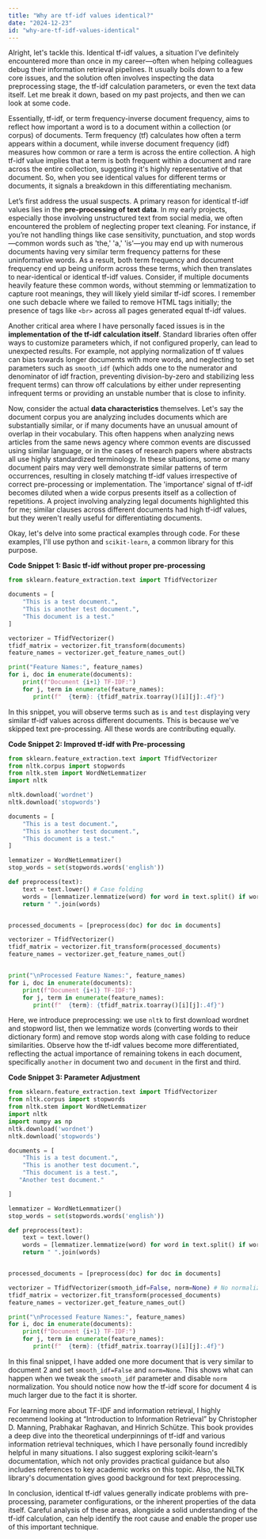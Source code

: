```yaml
---
title: "Why are tf-idf values identical?"
date: "2024-12-23"
id: "why-are-tf-idf-values-identical"
---
```


Alright, let's tackle this. Identical tf-idf values, a situation I’ve definitely encountered more than once in my career—often when helping colleagues debug their information retrieval pipelines. It usually boils down to a few core issues, and the solution often involves inspecting the data preprocessing stage, the tf-idf calculation parameters, or even the text data itself. Let me break it down, based on my past projects, and then we can look at some code.

Essentially, tf-idf, or term frequency-inverse document frequency, aims to reflect how important a word is to a document within a collection (or corpus) of documents. Term frequency (tf) calculates how often a term appears within a document, while inverse document frequency (idf) measures how common or rare a term is across the entire collection. A high tf-idf value implies that a term is both frequent within a document and rare across the entire collection, suggesting it's highly representative of that document. So, when you see identical values for different terms or documents, it signals a breakdown in this differentiating mechanism.

Let’s first address the usual suspects. A primary reason for identical tf-idf values lies in the **pre-processing of text data**. In my early projects, especially those involving unstructured text from social media, we often encountered the problem of neglecting proper text cleaning. For instance, if you’re not handling things like case sensitivity, punctuation, and stop words—common words such as 'the,' 'a,' 'is'—you may end up with numerous documents having very similar term frequency patterns for these uninformative words. As a result, both term frequency and document frequency end up being uniform across these terms, which then translates to near-identical or identical tf-idf values. Consider, if multiple documents heavily feature these common words, without stemming or lemmatization to capture root meanings, they will likely yield similar tf-idf scores. I remember one such debacle where we failed to remove HTML tags initially; the presence of tags like `<br>` across all pages generated equal tf-idf values.

Another critical area where I have personally faced issues is in the **implementation of the tf-idf calculation itself**. Standard libraries often offer ways to customize parameters which, if not configured properly, can lead to unexpected results. For example, not applying normalization of tf values can bias towards longer documents with more words, and neglecting to set parameters such as `smooth_idf` (which adds one to the numerator and denominator of idf fraction, preventing division-by-zero and stabilizing less frequent terms) can throw off calculations by either under representing infrequent terms or providing an unstable number that is close to infinity.

Now, consider the actual **data characteristics** themselves. Let's say the document corpus you are analyzing includes documents which are substantially similar, or if many documents have an unusual amount of overlap in their vocabulary. This often happens when analyzing news articles from the same news agency where common events are discussed using similar language, or in the cases of research papers where abstracts all use highly standardized terminology. In these situations, some or many document pairs may very well demonstrate similar patterns of term occurrences, resulting in closely matching tf-idf values irrespective of correct pre-processing or implementation. The 'importance' signal of tf-idf becomes diluted when a wide corpus presents itself as a collection of repetitions. A project involving analyzing legal documents highlighted this for me; similar clauses across different documents had high tf-idf values, but they weren't really useful for differentiating documents.

Okay, let's delve into some practical examples through code. For these examples, I'll use python and `scikit-learn`, a common library for this purpose.

**Code Snippet 1: Basic tf-idf without proper pre-processing**

```python
from sklearn.feature_extraction.text import TfidfVectorizer

documents = [
    "This is a test document.",
    "This is another test document.",
    "This document is a test."
]

vectorizer = TfidfVectorizer()
tfidf_matrix = vectorizer.fit_transform(documents)
feature_names = vectorizer.get_feature_names_out()

print("Feature Names:", feature_names)
for i, doc in enumerate(documents):
    print(f"Document {i+1} TF-IDF:")
    for j, term in enumerate(feature_names):
       print(f"  {term}: {tfidf_matrix.toarray()[i][j]:.4f}")

```

In this snippet, you will observe terms such as `is` and `test` displaying very similar tf-idf values across different documents. This is because we've skipped text pre-processing. All these words are contributing equally.

**Code Snippet 2: Improved tf-idf with Pre-processing**

```python
from sklearn.feature_extraction.text import TfidfVectorizer
from nltk.corpus import stopwords
from nltk.stem import WordNetLemmatizer
import nltk

nltk.download('wordnet')
nltk.download('stopwords')

documents = [
    "This is a test document.",
    "This is another test document.",
    "This document is a test."
]

lemmatizer = WordNetLemmatizer()
stop_words = set(stopwords.words('english'))

def preprocess(text):
    text = text.lower() # Case folding
    words = [lemmatizer.lemmatize(word) for word in text.split() if word.isalpha() and word not in stop_words]
    return " ".join(words)


processed_documents = [preprocess(doc) for doc in documents]

vectorizer = TfidfVectorizer()
tfidf_matrix = vectorizer.fit_transform(processed_documents)
feature_names = vectorizer.get_feature_names_out()


print("\nProcessed Feature Names:", feature_names)
for i, doc in enumerate(documents):
    print(f"Document {i+1} TF-IDF:")
    for j, term in enumerate(feature_names):
       print(f"  {term}: {tfidf_matrix.toarray()[i][j]:.4f}")

```

Here, we introduce preprocessing: we use `nltk` to first download wordnet and stopword list, then we lemmatize words (converting words to their dictionary form) and remove stop words along with case folding to reduce similarities. Observe how the tf-idf values become more differentiated, reflecting the actual importance of remaining tokens in each document, specifically `another` in document two and `document` in the first and third.

**Code Snippet 3: Parameter Adjustment**

```python
from sklearn.feature_extraction.text import TfidfVectorizer
from nltk.corpus import stopwords
from nltk.stem import WordNetLemmatizer
import nltk
import numpy as np
nltk.download('wordnet')
nltk.download('stopwords')

documents = [
    "This is a test document.",
    "This is another test document.",
    "This document is a test.",
   "Another test document."

]

lemmatizer = WordNetLemmatizer()
stop_words = set(stopwords.words('english'))

def preprocess(text):
    text = text.lower()
    words = [lemmatizer.lemmatize(word) for word in text.split() if word.isalpha() and word not in stop_words]
    return " ".join(words)


processed_documents = [preprocess(doc) for doc in documents]

vectorizer = TfidfVectorizer(smooth_idf=False, norm=None) # No normalization
tfidf_matrix = vectorizer.fit_transform(processed_documents)
feature_names = vectorizer.get_feature_names_out()

print("\nProcessed Feature Names:", feature_names)
for i, doc in enumerate(documents):
    print(f"Document {i+1} TF-IDF:")
    for j, term in enumerate(feature_names):
       print(f"  {term}: {tfidf_matrix.toarray()[i][j]:.4f}")
```

In this final snippet, I have added one more document that is very similar to document 2 and set `smooth_idf=False` and `norm=None`. This shows what can happen when we tweak the `smooth_idf` parameter and disable `norm` normalization. You should notice now how the tf-idf score for document 4 is much larger due to the fact it is shorter.

For learning more about TF-IDF and information retrieval, I highly recommend looking at “Introduction to Information Retrieval” by Christopher D. Manning, Prabhakar Raghavan, and Hinrich Schütze. This book provides a deep dive into the theoretical underpinnings of tf-idf and various information retrieval techniques, which I have personally found incredibly helpful in many situations. I also suggest exploring scikit-learn's documentation, which not only provides practical guidance but also includes references to key academic works on this topic. Also, the NLTK library's documentation gives good background for text preprocessing.

In conclusion, identical tf-idf values generally indicate problems with pre-processing, parameter configurations, or the inherent properties of the data itself. Careful analysis of these areas, alongside a solid understanding of the tf-idf calculation, can help identify the root cause and enable the proper use of this important technique.
